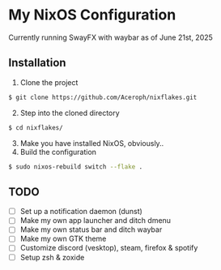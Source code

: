 # My NixOS Configuration
Currently running SwayFX with waybar as of June 21st, 2025

## Installation
1. Clone the project
```sh
$ git clone https://github.com/Aceroph/nixflakes.git
```
2. Step into the cloned directory
```sh
$ cd nixflakes/
```
3. Make you have installed NixOS, obviously..
4. Build the configuration
```sh
$ sudo nixos-rebuild switch --flake .
```

## TODO
- [ ] Set up a notification daemon (dunst)
- [ ] Make my own app launcher and ditch dmenu
- [ ] Make my own status bar and ditch waybar
- [ ] Make my own GTK theme
- [ ] Customize discord (vesktop), steam, firefox & spotify
- [ ] Setup zsh & zoxide
